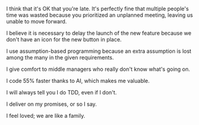 I think that it's OK that you're late. It's perfectly fine that multiple people's time was wasted because you prioritized an unplanned meeting, leaving us unable to move forward. 

I believe it is necessary to delay the launch of the new feature because we don't have an icon for the new button in place.

I use assumption-based programming because an extra assumption is lost among the many in the given requirements.

I give comfort to middle managers who really don't know what's going on.

I code 55% faster thanks to AI, which makes me valuable.

I will always tell you I do TDD, even if I don't.

I deliver on my promises, or so I say.

I feel loved; we are like a family.





